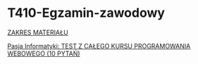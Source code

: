 # T410-Egzamin-zawodowy

[ZAKRES MATERIAŁU](https://pasja-informatyki.pl/programowanie-webowe/)

[Pasja Informatyki: TEST Z CAŁEGO KURSU PROGRAMOWANIA WEBOWEGO (10 PYTAŃ)](https://pasja-informatyki.pl/programowanie-webowe/egzamin/test-z-calego-kursu/)
